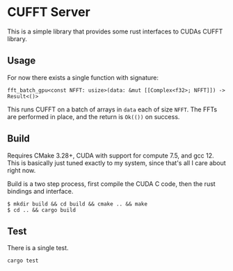 CUFFT Server
============

This is a simple library that provides some rust interfaces to CUDAs CUFFT
library.

Usage
-----

For now there exists a single function with signature:

`fft_batch_gpu<const NFFT: usize>(data: &mut [[Complex<f32>; NFFT]]) -> Result<()>`

This runs CUFFT on a batch of arrays in `data` each of size `NFFT`. The FFTs
are performed in place, and the return is `Ok(())` on success.

Build
-----

Requires CMake 3.28+, CUDA with support for compute 7.5, and gcc 12. This is
basically just tuned exactly to my system, since that's all I care about right
now.

Build is a two step process, first compile the CUDA C code, then the rust
bindings and interface.

```
$ mkdir build && cd build && cmake .. && make
$ cd .. && cargo build
```

Test
----

There is a single test.

```
cargo test
```

